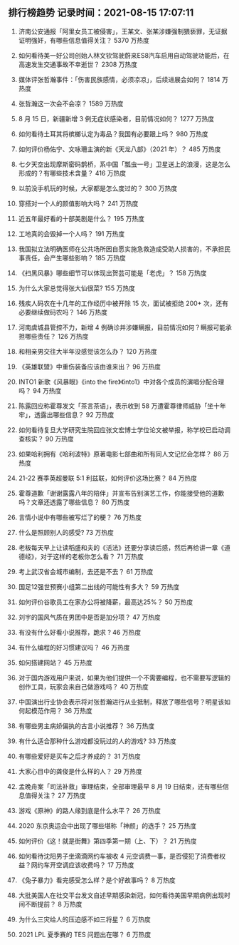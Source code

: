 
## 排行榜趋势 记录时间：2021-08-15 17:07:11
  
  1. 济南公安通报「阿里女员工被侵害」，王某文、张某涉嫌强制猥亵罪，无证据证明强奸，有哪些信息值得关注？ 5370 万热度
    
  2. 如何看待美一好公司创始人林文钦驾驶蔚来ES8汽车启用自动驾驶功能后，在高速发生交通事故不幸逝世？ 2308 万热度
    
  3. 媒体评张哲瀚事件：「伤害民族感情，必须凉凉」，后续进展会如何？ 1814 万热度
    
  4. 张哲瀚这一次会不会凉？ 1589 万热度
    
  5. 8 月 15 日，新疆新增 3 例无症状感染者，目前情况如何？ 1277 万热度
    
  6. 如何看待土耳其将槟榔认定为毒品？我国有必要跟上吗？ 980 万热度
    
  7. 如何评价杨佑宁、文咏珊主演的新《天龙八部》（2021 年）？ 485 万热度
    
  8. 七夕天空出现摩斯密码鹊桥，系中国「瓢虫一号」卫星送上的浪漫，这是怎么形成的？有哪些技术含量？ 416 万热度
    
  9. 以前没手机玩的时候，大家都是怎么度过的？ 300 万热度
    
  10. 穿搭对一个人的颜值影响大吗？ 241 万热度
    
  11. 近五年最好看的十部美剧是什么？ 195 万热度
    
  12. 工地真的会毁掉一个人吗？ 191 万热度
    
  13. 我国拟立法明确医师在公共场所因自愿实施急救造成受助人损害的，不承担民事责任，会产生哪些影响？ 185 万热度
    
  14. 《扫黑风暴》哪些细节可以体现出贺芸可能是「老虎」？ 158 万热度
    
  15. 为什么大家总觉得张大仙很菜? 155 万热度
    
  16. 残疾人码农在十几年的工作经历中被开除 15 次，面试被拒绝 200+ 次，还有必要继续做码农吗？ 146 万热度
    
  17. 河南虞城县管控不力，新增 4 例确诊并涉嫌瞒报，目前情况如何？瞒报可能承担哪些责任？ 126 万热度
    
  18. 和相亲男交往大半年没感觉该怎么办？ 120 万热度
    
  19. 《英雄联盟》中重伤装备应该由谁来出？ 96 万热度
    
  20. INTO1 新歌《风暴眼》《into the fire》《into1》中对各个成员的演唱分配合理吗？ 94 万热度
    
  21. 陈露回应称霍尊发文「茶言茶语」，表示收到 58 万遭霍尊律师威胁「坐十年牢」，透露出哪些信息？ 92 万热度
    
  22. 如何看待复旦大学研究生院回应张文宏博士学位论文被举报，称学校已启动调查核实？ 90 万热度
    
  23. 如果哈利拥有《哈利波特》原著电影七部曲和所有同人文记忆会怎样？ 86 万热度
    
  24. 21-22 赛季英超曼联 5:1 利兹联，如何评价这场比赛？ 84 万热度
    
  25. 霍尊道歉「谢谢露露八年的陪伴」并宣布告别演艺工作，你能接受他的道歉吗？文章还透露了哪些信息？ 80 万热度
    
  26. 言情小说中有哪些被写烂了的梗？ 76 万热度
    
  27. 什么是照顾别人的感受? 73 万热度
    
  28. 老板每天早上让读稻盛和夫的《活法》还要分享读后感，然后再给讲一章《道德经》，对于这样的老板你怎么看？ 71 万热度
    
  29. 考上武汉省会城市编制，去还是不去？ 61 万热度
    
  30. 国足12强世预赛小组第二出线的可能性有多大？ 59 万热度
    
  31. 如何评价谷歌员工在家办公将被降薪，最高达25%？ 50 万热度
    
  32. 刘宇的国风气质在男团中是否是加分项？ 47 万热度
    
  33. 有没有什么好看小说推荐，跪求  ? 46 万热度
    
  34. 有什么编程的好习惯建议吗？ 46 万热度
    
  35. 如何搭建网站？ 45 万热度
    
  36. 对于国内游戏用户来说，如果为他们提供一个不需要编程，也不需要写逻辑的创作工具，玩家会来自己做游戏吗？ 40 万热度
    
  37. 中国演出行业协会表示将对张哲瀚进行从业抵制，释放了哪些信号？明星该如何起模范作用？ 36 万热度
    
  38. 有哪些男主病娇偏执的古言小说推荐？ 36 万热度
    
  39. 有什么适合那种什么游戏都没玩过的人的游戏? 33 万热度
    
  40. 有哪些爱好是买车之后才养成的？ 31 万热度
    
  41. 大家心目中的龚俊是什么样的人？ 29 万热度
    
  42. 孟晚舟案「司法补救」审理结束，全部审理最早 8 月 19 日结束，还有哪些信息值得关注？ 27 万热度
    
  43. 游戏《原神》的路人缘到底是什么水平？ 26 万热度
    
  44. 2020 东京奥运会中出现了哪些堪称「神颜」的选手？ 25 万热度
    
  45. 如何评价《这！就是街舞》第四季第一期（上、下）？ 21 万热度
    
  46. 如何看待沈阳男子坐滴滴网约车被收 4 元空调费一事，是否侵犯了消费者权益？网约车开空调应该收费吗？ 17 万热度
    
  47. 《兔子暴力》看完感受怎么样？是个好故事吗？ 8 万热度
    
  48. 大批美国人在社交平台发文自述早期感染新冠，如何看待美国早期病例出现时间不断提前？ 8 万热度
    
  49. 为什么三灾给人的压迫感不如三将星？ 6 万热度
    
  50. 2021 LPL 夏季赛的 TES 问题出在哪？ 6 万热度
    
